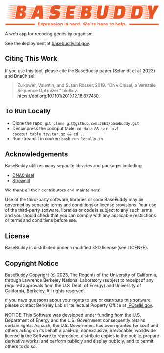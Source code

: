 <p align="center">
  <img src="resources/logo/svg/logo-no-background.svg" />
</p>

A web app for recoding genes by organism.

See the deployment at [basebuddy.lbl.gov](https://basebuddy.lbl.gov).

## Citing This Work

If you use this tool, please cite the BaseBuddy paper (Schmidt et al. 2023) and DnaChisel:

> Zulkower, Valentin, and Susan Rosser. 2019. “DNA Chisel, a Versatile Sequence Optimizer.” bioRxiv. https://doi.org/10.1101/2019.12.16.877480.

## To Run Locally

* Clone the repo: `git clone git@github.com:JBEI/basebuddy.git`
* Decompress the cocoput table: `cd data && tar -xvf cocoput_table.tsv.tar.gz && cd ..`
* Run streamlit in docker: `bash run_locally.sh`

## Acknowledgements

BaseBuddy utilizes many separate libraries and packages including:

- [DNAChisel](https://github.com/Edinburgh-Genome-Foundry/DnaChisel)
- [Streamlit](https://github.com/streamlit/streamlit)

We thank all their contributors and maintainers!

Use of the third-party software, libraries or code BaseBuddy may be governed by separate terms and conditions or license provisions. Your use of the third-party software, libraries or code is subject to any such terms and you should check that you can comply with any applicable restrictions or terms and conditions before use.

## License

BaseBuddy is distributed under a modified BSD license (see LICENSE).

## Copyright Notice

BaseBuddy Copyright (c) 2023, The Regents of the University of California,
through Lawrence Berkeley National Laboratory (subject to receipt of
any required approvals from the U.S. Dept. of Energy) and University 
of California, Berkeley. All rights reserved.

If you have questions about your rights to use or distribute this software,
please contact Berkeley Lab's Intellectual Property Office at
IPO@lbl.gov.

NOTICE.  This Software was developed under funding from the U.S. Department
of Energy and the U.S. Government consequently retains certain rights.  As
such, the U.S. Government has been granted for itself and others acting on
its behalf a paid-up, nonexclusive, irrevocable, worldwide license in the
Software to reproduce, distribute copies to the public, prepare derivative 
works, and perform publicly and display publicly, and to permit others to do so.
